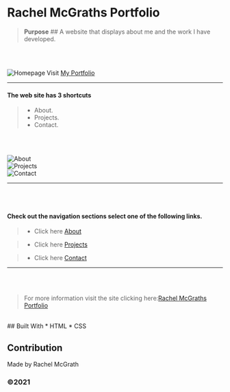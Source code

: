 # Rachel McGraths Portfolio

> **Purpose** ## 
A website that displays about me and the work I have developed. 
<br />
<br />

![Homepage](https://user-images.githubusercontent.com/52016382/117996788-10ecd980-b308-11eb-99e1-12eb72e877c5.png)
 Visit [My Portfolio](https://rmwillow.github.io/portfolio/)


______________________________________________________________________
#### The web site has  3 shortcuts

> - About. 
> - Projects.
> - Contact.

<br />
<br />

![About](https://user-images.githubusercontent.com/52016382/117997092-4db8d080-b308-11eb-8ed6-9400d16eac02.png)
<br/>
![Projects](https://user-images.githubusercontent.com/52016382/117997209-65905480-b308-11eb-9bcd-5a673d8fed8b.png)
<br/>
![Contact](https://user-images.githubusercontent.com/52016382/117997285-74770700-b308-11eb-8e23-16f409263f2c.png)


 _______________________________________________________________________
 <br />
 <br />

#### Check out the navigation sections select one of the following links.

> - Click here [About](https://rmwillow.github.io/portfolio/#about)

> - Click here [Projects](https://rmwillow.github.io/portfolio/#projects)

> - Click here [Contact](https://rmwillow.github.io/portfolio/#contact)

_________________________________________________________________________
<br />

<br />

> For more information visit the site clicking here:[Rachel McGraths Portfolio](https://rmwillow.github.io/portfolio/)

<br/>
## Built With
* HTML
* CSS

## Contribution
Made by Rachel McGrath

### ©️2021 